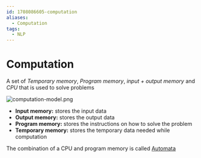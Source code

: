 ```yaml
---
id: 1708086605-computation
aliases:
  - Computation
tags:
  - NLP
---
```


# Computation

A set of _Temporary memory_, _Program memory_, _input + output memory_ and _CPU_ that is used to solve problems

![computation-model.png](computation-model.png)

- **Input memory:** stores the input data
- **Output memory:** stores the output data
- **Program memory:** stores the instructions on how to solve the problem
- **Temporary memory:** stores the temporary data needed while computation

The combination of a CPU and program memory is called [Automata](NLP/1707911412-Automata.md)
